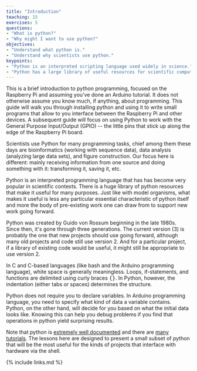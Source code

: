 ```yaml
---
title: "Introduction"
teaching: 15
exercises: 5
questions:
- "What is python?"
- "Why might I want to use python?"
objectives:
- "Understand what python is."
- "Understand why scientists use python."
keypoints:
- "Python is an interpreted scripting language used widely in science."
- "Python has a large library of useful resources for scientific computing."
---
```

This is a brief introduction to python programming, focused on the Raspberry Pi and assuming you've done an Arduino tutorial. It does not otherwise assume you know much, if anything, about programming. This guide will walk you through installing python and using it to write small programs that allow to you interface between the Raspberry Pi and other devices. A subsequent guide will focus on using Python to work with the General Purpose Input/Output (GPIO) -- the little pins that stick up along the edge of the Raspberry Pi board.

Scientists use Python for many programming tasks, chief among them these days are bioinformatics (working with sequence data), data analysis (analyzing large data sets), and figure construction. Our focus here is different: mainly receiving information from one source and doing something with it: transforming it, saving it, etc.

Python is an interpreted programming language that has has become
very popular in scientific contexts. There is a huge library of python resources
that make it useful for many purposes. Just like with model organisms, what makes it useful is less any particular essential characteristic of python itself and more the body of pre-existing work one can draw from to support new work going forward.

Python was created by Guido von Rossum beginning in the late 1980s. Since then, it's gone through three generations. The current version (3) is probably the one that new projects should use going forward, although many old projects and code still use version 2. And for a particular project, if a library of existing code would be useful, it might still be appropriate to use version 2.

In C and C-based languages (like bash and the Arduino programming language), white space is generally meaningless. Loops, if-statements, and functions are delimited using curly braces <kbd>{}</kbd>.  In Python, however, the indentation (either tabs or spaces) determines the structure.

Python does not require you to declare variables. In Arduino programming language, you need to specify what kind of data a variable contains. Python, on the other hand, will decide for you based on what the initial data looks like. Knowing this can help you debug problems if you find that operations in python yield surprising results.

Note that python is [extremely well documented](https://docs.python.org/3/) and there are [many tutorials](https://docs.python.org/3/tutorial). The lessons here are designed to present a small subset of python that will be the most useful for the kinds of projects that interface with hardware via the shell.

{% include links.md %}

